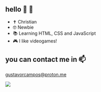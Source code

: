 ## hello 👋 💚

- ✝️ Christian
- 🤓 Newbie
- 📚 Learning HTML, CSS and JavaScript
- 🎮 I like videogames!

## you can contact me in 📫

gustavorcampos@proton.me


![](https://tenor.com/pt-BR/view/tails-miles-tails-prower-sonic-cookie-run-cookie-run-kingdom-gif-26347992)
